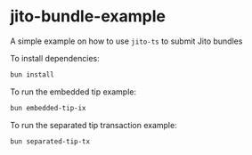 # jito-bundle-example

A simple example on how to use `jito-ts` to submit Jito bundles

To install dependencies:

```bash
bun install
```

To run the embedded tip example:

```bash
bun embedded-tip-ix
```

To run the separated tip transaction example:

```bash
bun separated-tip-tx
```
